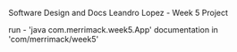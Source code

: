 Software Design and Docs
Leandro Lopez - Week 5 Project

run - 'java com.merrimack.week5.App'
documentation in 'com/merrimack/week5'
